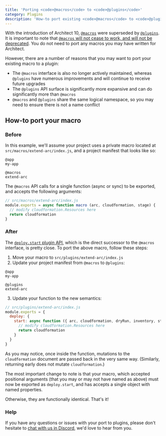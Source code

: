 ```yaml
---
title: 'Porting <code>@macros</code> to <code>@plugins</code>'
category: Plugins
description: 'How-to port existing <code>@macros</code> to <code>@plugins</code>'
---
```


With the introduction of Architect 10, [`@macros`](/docs/en/reference/project-manifest/macros) were superseded by [`@plugins`](/docs/en/reference/project-manifest/plugins). It is important to note that [`@macros` will not cease to work, and will not be deprecated](http://localhost:3333/docs/en/guides/plugins/deploy#deploy.start). You do not need to port any macros you may have written for Architect.

However, there are a number of reasons that you may want to port your existing macro to a plugin:

- The `@macros` interface is also no longer actively maintained, whereas `@plugins` have numerous improvements and will continue to receive future upgrades
- The `@plugins` API surface is significantly more expansive and can do significantly more than `@macros`
- `@macros` and `@plugins` share the same logical namespace, so you may need to ensure there is not a name conflict


## How-to port your macro

### Before

In this example, we'll assume your project uses a private macro located at `src/macros/extend-arc/index.js`, and a project manifest that looks like so:

```arc
@app
my-app

@macros
extend-arc
```

The `@macros` API calls for a single function (async or sync) to be exported, and accepts the following arguments:

```javascript
// src/macros/extend-arc/index.js
module.exports = async function macro (arc, cloudformation, stage) {
  // modify cloudformation.Resources here
  return cloudformation
}
```


### After

The [`deploy.start` plugin API](/docs/en/guides/plugins/deploy#deploy.start), which is the direct successor to the `@macros` interface, is pretty close. To port the above macro, follow these steps:

1. Move your macro to `src/plugins/extend-arc/index.js`
2. Update your project manifest from `@macros` to `@plugins`:

```arc
@app
my-app

@plugins
extend-arc
```

3. Update your function to the new semantics:
```javascript
// src/plugins/extend-arc/index.js
module.exports = {
  deploy: {
    start: async function ({ arc, cloudformation, dryRun, inventory, stage }) {
      // modify cloudformation.Resources here
      return cloudformation
    }
  }
}
```

As you may notice, once inside the function, mutations to the `cloudformation` document are passed back in the very same way. (Similarly, returning early does not mutate `cloudformation`.)

The most important change to note is that your macro, which accepted positional arguments (that you may or may not have named as above) must now be exported as `deploy.start`, and has accepts a single object with named properties.

Otherwise, they are functionally identical. That's it!


### Help

If you have any questions or issues with your port to plugins, please don't hesitate to [chat with us in Discord](https://discord.gg/y5A2eTsCRX), we'd love to hear from you.
